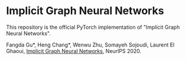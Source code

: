 # Implicit Graph Neural Networks
This repository is the official PyTorch implementation of "Implicit Graph Neural Networks".

Fangda Gu*, Heng Chang*, Wenwu Zhu, Somayeh Sojoudi, Laurent El Ghaoui, [Implicit Graph Neural Networks](https://arxiv.org/abs/2009.06211), NeurIPS 2020.
